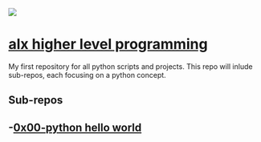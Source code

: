 ![](https://www.python.org/static/img/python-logo@2x.png)

# [alx higher level programming](https://github.com/koophilipo/alx-higher_level_programming)

My first repository for all python scripts and projects.
This repo will inlude sub-repos, each focusing on a
python concept.

## Sub-repos

-[0x00-python hello world](https://github.com/koophilipo/alx-higher_level_programming/tree/master/0x00-python-hello_world) 
----------------
